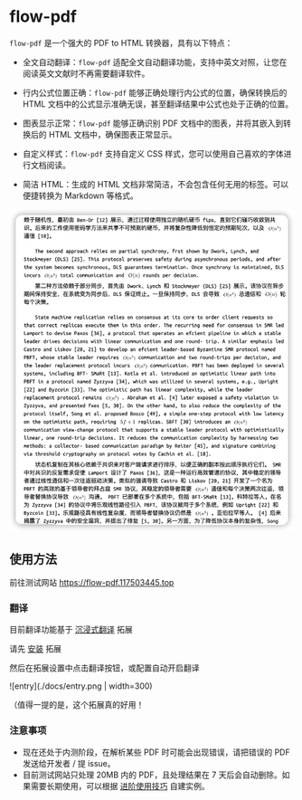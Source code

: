 # flow-pdf

`flow-pdf` 是一个强大的 PDF to HTML 转换器，具有以下特点：

- 全文自动翻译：`flow-pdf` 适配全文自动翻译功能，支持中英文对照，让您在阅读英文文献时不再需要翻译软件。

- 行内公式位置正确：`flow-pdf` 能够正确处理行内公式的位置，确保转换后的 HTML 文档中的公式显示准确无误，甚至翻译结果中公式也处于正确的位置。

- 图表显示正常：`flow-pdf` 能够正确识别 PDF 文档中的图表，并将其嵌入到转换后的 HTML 文档中，确保图表正常显示。

- 自定义样式：`flow-pdf` 支持自定义 CSS 样式，您可以使用自己喜欢的字体进行文档阅读。

- 简洁 HTML：生成的 HTML 文档非常简洁，不会包含任何无用的标签。可以便捷转换为 Markdown 等格式。

<img src="./docs/demo.png" width="600">

## 使用方法

前往测试网站 <https://flow-pdf.117503445.top>

### 翻译

目前翻译功能基于 [沉浸式翻译](https://immersive-translate.owenyoung.com) 拓展

请先 [安装](https://immersivetranslate.com/docs/installation) 拓展

然后在拓展设置中点击翻译按钮，或配置自动开启翻译

![entry](./docs/entry.png | width=300)

（值得一提的是，这个拓展真的好用！

### 注意事项

- 现在还处于内测阶段，在解析某些 PDF 时可能会出现错误，请把错误的 PDF 发送给开发者 / 提 issue。
- 目前测试网站只处理 20MB 内的 PDF，且处理结果在 7 天后会自动删除。如果需要长期使用，可以根据 [进阶使用技巧](./docs/advance.zh_CN.md) 自建实例。
